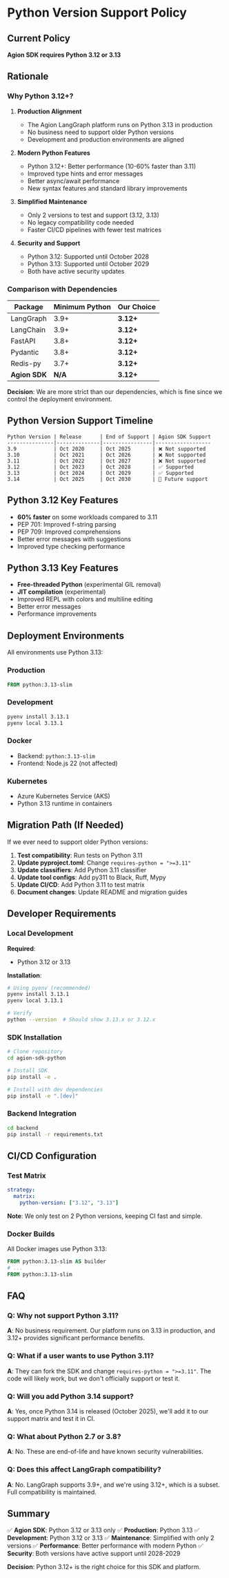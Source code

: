 # Python Version Support Policy

## Current Policy

**Agion SDK requires Python 3.12 or 3.13**

## Rationale

### Why Python 3.12+?

1. **Production Alignment**
   - The Agion LangGraph platform runs on Python 3.13 in production
   - No business need to support older Python versions
   - Development and production environments are aligned

2. **Modern Python Features**
   - Python 3.12+: Better performance (10-60% faster than 3.11)
   - Improved type hints and error messages
   - Better async/await performance
   - New syntax features and standard library improvements

3. **Simplified Maintenance**
   - Only 2 versions to test and support (3.12, 3.13)
   - No legacy compatibility code needed
   - Faster CI/CD pipelines with fewer test matrices

4. **Security and Support**
   - Python 3.12: Supported until October 2028
   - Python 3.13: Supported until October 2029
   - Both have active security updates

### Comparison with Dependencies

| Package | Minimum Python | Our Choice |
|---------|---------------|------------|
| LangGraph | 3.9+ | **3.12+** |
| LangChain | 3.9+ | **3.12+** |
| FastAPI | 3.8+ | **3.12+** |
| Pydantic | 3.8+ | **3.12+** |
| Redis-py | 3.7+ | **3.12+** |
| **Agion SDK** | **N/A** | **3.12+** |

**Decision**: We are more strict than our dependencies, which is fine since we control the deployment environment.

## Python Version Support Timeline

```
Python Version | Release      | End of Support | Agion SDK Support
---------------|--------------|----------------|------------------
3.9            | Oct 2020     | Oct 2025       | ❌ Not supported
3.10           | Oct 2021     | Oct 2026       | ❌ Not supported
3.11           | Oct 2022     | Oct 2027       | ❌ Not supported
3.12           | Oct 2023     | Oct 2028       | ✅ Supported
3.13           | Oct 2024     | Oct 2029       | ✅ Supported
3.14           | Oct 2025     | Oct 2030       | 🔮 Future support
```

## Python 3.12 Key Features

- **60% faster** on some workloads compared to 3.11
- PEP 701: Improved f-string parsing
- PEP 709: Improved comprehensions
- Better error messages with suggestions
- Improved type checking performance

## Python 3.13 Key Features

- **Free-threaded Python** (experimental GIL removal)
- **JIT compilation** (experimental)
- Improved REPL with colors and multiline editing
- Better error messages
- Performance improvements

## Deployment Environments

All environments use Python 3.13:

### Production
```dockerfile
FROM python:3.13-slim
```

### Development
```bash
pyenv install 3.13.1
pyenv local 3.13.1
```

### Docker
- Backend: `python:3.13-slim`
- Frontend: Node.js 22 (not affected)

### Kubernetes
- Azure Kubernetes Service (AKS)
- Python 3.13 runtime in containers

## Migration Path (If Needed)

If we ever need to support older Python versions:

1. **Test compatibility**: Run tests on Python 3.11
2. **Update pyproject.toml**: Change `requires-python = ">=3.11"`
3. **Update classifiers**: Add Python 3.11 classifier
4. **Update tool configs**: Add py311 to Black, Ruff, Mypy
5. **Update CI/CD**: Add Python 3.11 to test matrix
6. **Document changes**: Update README and migration guides

## Developer Requirements

### Local Development

**Required**:
- Python 3.12 or 3.13

**Installation**:
```bash
# Using pyenv (recommended)
pyenv install 3.13.1
pyenv local 3.13.1

# Verify
python --version  # Should show 3.13.x or 3.12.x
```

### SDK Installation

```bash
# Clone repository
cd agion-sdk-python

# Install SDK
pip install -e .

# Install with dev dependencies
pip install -e ".[dev]"
```

### Backend Integration

```bash
cd backend
pip install -r requirements.txt
```

## CI/CD Configuration

### Test Matrix

```yaml
strategy:
  matrix:
    python-version: ["3.12", "3.13"]
```

**Note**: We only test on 2 Python versions, keeping CI fast and simple.

### Docker Builds

All Docker images use Python 3.13:
```dockerfile
FROM python:3.13-slim AS builder
# ...
FROM python:3.13-slim
```

## FAQ

### Q: Why not support Python 3.11?
**A**: No business requirement. Our platform runs on 3.13 in production, and 3.12+ provides significant performance benefits.

### Q: What if a user wants to use Python 3.11?
**A**: They can fork the SDK and change `requires-python = ">=3.11"`. The code will likely work, but we don't officially support or test it.

### Q: Will you add Python 3.14 support?
**A**: Yes, once Python 3.14 is released (October 2025), we'll add it to our support matrix and test it in CI.

### Q: What about Python 2.7 or 3.8?
**A**: No. These are end-of-life and have known security vulnerabilities.

### Q: Does this affect LangGraph compatibility?
**A**: No. LangGraph supports 3.9+, and we're using 3.12+, which is a subset. Full compatibility is maintained.

## Summary

✅ **Agion SDK**: Python 3.12 or 3.13 only
✅ **Production**: Python 3.13
✅ **Development**: Python 3.12 or 3.13
✅ **Maintenance**: Simplified with only 2 versions
✅ **Performance**: Better performance with modern Python
✅ **Security**: Both versions have active support until 2028-2029

**Decision**: Python 3.12+ is the right choice for this SDK and platform.
